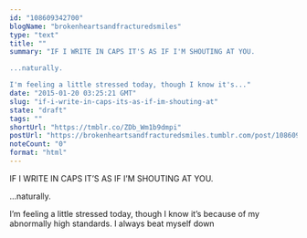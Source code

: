 ```yaml
---
id: "108609342700"
blogName: "brokenheartsandfracturedsmiles"
type: "text"
title: ""
summary: "IF I WRITE IN CAPS IT'S AS IF I'M SHOUTING AT YOU.

...naturally. 

I'm feeling a little stressed today, though I know it's..."
date: "2015-01-20 03:25:21 GMT"
slug: "if-i-write-in-caps-its-as-if-im-shouting-at"
state: "draft"
tags: ""
shortUrl: "https://tmblr.co/ZDb_Wm1b9dmpi"
postUrl: "https://brokenheartsandfracturedsmiles.tumblr.com/post/108609342700/if-i-write-in-caps-its-as-if-im-shouting-at"
noteCount: "0"
format: "html"
---
```


IF I WRITE IN CAPS IT’S AS IF I’M SHOUTING AT YOU.

…naturally. 

I’m feeling a little stressed today, though I know it’s because of my abnormally high standards. I always beat myself down